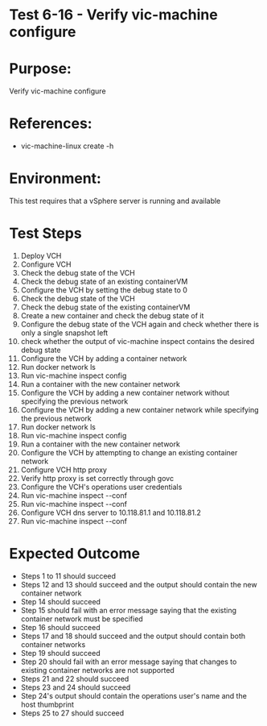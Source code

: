 Test 6-16 - Verify vic-machine configure
=======

# Purpose:
Verify vic-machine configure

# References:
* vic-machine-linux create -h

# Environment:
This test requires that a vSphere server is running and available

# Test Steps
1. Deploy VCH
2. Configure VCH
3. Check the debug state of the VCH
4. Check the debug state of an existing containerVM
5. Configure the VCH by setting the debug state to 0
6. Check the debug state of the VCH
7. Check the debug state of the existing containerVM
8. Create a new container and check the debug state of it
9. Configure the debug state of the VCH again and check whether there is only a single snapshot left
10. check whether the output of vic-machine inspect contains the desired debug state
11. Configure the VCH by adding a container network
12. Run docker network ls
13. Run vic-machine inspect config
14. Run a container with the new container network
15. Configure the VCH by adding a new container network without specifying the previous network
16. Configure the VCH by adding a new container network while specifying the previous network
17. Run docker network ls
18. Run vic-machine inspect config
19. Run a container with the new container network
20. Configure the VCH by attempting to change an existing container network
21. Configure VCH http proxy
22. Verify http proxy is set correctly through govc
23. Configure the VCH's operations user credentials
24. Run vic-machine inspect --conf
25. Run vic-machine inspect --conf
26. Configure VCH dns server to 10.118.81.1 and 10.118.81.2
27. Run vic-machine inspect --conf

# Expected Outcome
* Steps 1 to 11 should succeed
* Steps 12 and 13 should succeed and the output should contain the new container network
* Step 14 should succeed
* Step 15 should fail with an error message saying that the existing container network must be specified
* Step 16 should succeed
* Steps 17 and 18 should succeed and the output should contain both container networks
* Step 19 should succeed
* Step 20 should fail with an error message saying that changes to existing container networks are not supported
* Steps 21 and 22 should succeed
* Steps 23 and 24 should succeed
* Step 24's output should contain the operations user's name and the host thumbprint
* Steps 25 to 27 should succeed
